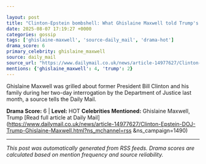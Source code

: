 ```yaml
---

layout: post
title: "Clinton-Epstein bombshell: What Ghislaine Maxwell told Trump's DOJ about the ex president... and how it contradicts a denial he has always made"
date: 2025-08-07 17:19:27 +0000
categories: gossip
tags: ['ghislaine-maxwell', 'source-daily_mail', 'drama-hot']
drama_score: 6
primary_celebrity: ghislaine_maxwell
source: daily_mail
source_url: "https://www.dailymail.co.uk/news/article-14977627/Clinton-Epstein-DOJ-Trump-Ghislaine-Maxwell.html?ns_mchannel=rss&1490&campaign=1490"
mentions: {'ghislaine_maxwell': 4, 'trump': 2}
---
```


Ghislaine Maxwell was grilled about former President Bill Clinton and his family during her two-day interrogation by the Department of Justice last month, a source tells the Daily Mail.

**Drama Score:** 6 | **Level:** HOT **Celebrities Mentioned:** Ghislaine Maxwell, Trump [Read full article at Daily Mail](https://www.dailymail.co.uk/news/article-14977627/Clinton-Epstein-DOJ-Trump-Ghislaine-Maxwell.html?ns_mchannel=rss &ns_campaign=1490)

---

*This post was automatically generated from RSS feeds. Drama scores are calculated based on mention frequency and source reliability.*